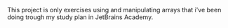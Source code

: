 This project is only exercises using and manipulating arrays that i've been doing trough my study plan in JetBrains Academy. 
